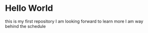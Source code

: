 # Hello World
this is my first repository
I am looking forward to learn more
I am way behind the schedule
